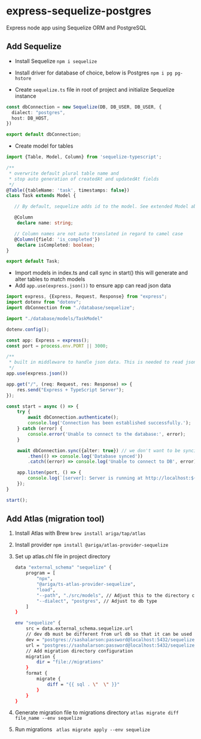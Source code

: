 # express-sequelize-postgres
Express node app using Sequelize ORM and PostgreSQL

## Add Sequelize

- Install Sequelize
`npm i sequelize`

- Install driver for database of choice, below is Postgres
`npm i pg pg-hstore`

- Create `sequelize.ts` file in root of project and initialize Sequelize instance
```ts
const dbConnection = new Sequelize(DB, DB_USER, DB_USER, {
  dialect: "postgres",
  host: DB_HOST,
})

export default dbConnection;
```

- Create model for tables
```ts
import {Table, Model, Column} from 'sequelize-typescript';

/**
 * overwrite default plural table name and
 * stop auto generation of createdAt and updatedAt fields
 */
@Table({tableName: 'task', timestamps: false})
class Task extends Model {

   // By default, sequelize adds id to the model. See extended Model above

   @Column
    declare name: string;

   // Column names are not auto translated in regard to camel case
   @Column({field: 'is_completed'})
    declare isCompleted: boolean;
}

export default Task;

```

- Import models in index.ts and call sync in start() this will generate and alter tables to match models
- Add `app.use(express.json())` to ensure app can read json data

```ts
import express, {Express, Request, Response} from "express";
import dotenv from "dotenv";
import dbConnection from "./database/sequelize";

import "./database/models/TaskModel"

dotenv.config();

const app: Express = express();
const port = process.env.PORT || 3000;

/**
 * built in middleware to handle json data. This is needed to read json
 */
app.use(express.json())

app.get("/", (req: Request, res: Response) => {
    res.send("Express + TypeScript Server");
});

const start = async () => {
    try {
        await dbConnection.authenticate();
        console.log('Connection has been established successfully.');
    } catch (error) {
        console.error('Unable to connect to the database:', error);
    }

    await dbConnection.sync({alter: true}) // we don't want to be syncing data when running app. use migrations instead
        .then(() => console.log('Database synced'))
        .catch((error) => console.log('Unable to connect to DB', error)); // Synchronizes the database with the defined models

    app.listen(port, () => {
        console.log(`[server]: Server is running at http://localhost:${port}`);
    });
}

start();
```

## Add Atlas (migration tool)

1. Install Atlas with Brew `brew install ariga/tap/atlas`
2. Install provider `npm install @ariga/atlas-provider-sequelize`
3. Set up atlas.chl file in project directory
    ```bash
    data "external_schema" "sequelize" {
        program = [
            "npx",
            "@ariga/ts-atlas-provider-sequelize",
            "load",
            "--path", "./src/models", // Adjust this to the directory containing your models
            "--dialect", "postgres", // Adjust to db type
        ]
    }
    
    env "sequelize" {
        src = data.external_schema.sequelize.url
        // dev db must be different from url db so that it can be used to compare for migrations
        dev = "postgres://sashalarson:password@localhost:5432/sequelize_db_dev?sslmode=disable" 
        url = "postgres://sashalarson:password@localhost:5432/sequelize_db?sslmode=disable"
        // Add migration directory configuration
        migration {
            dir = "file://migrations"
        }
        format {
            migrate {
                diff = "{{ sql . \"  \" }}"
            }
        }
    }
    ```

4. Generate migration file to migrations directory `atlas migrate diff file_name --env sequelize`
5. Run migrations ` atlas migrate apply --env sequelize`






